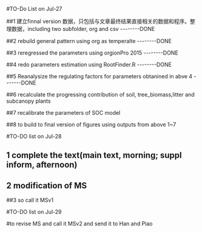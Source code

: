 #TO-Do List on Jul-27

##1 建立finnal version 数据，只包括与文章最终结果直接相关的数据和程序。整理数据，including two subfolder, org and csv --------DONE

##2 rebuild general pattern using org as temperalte --------DONE

##3 reregressed the parameters using orgionPro 2015 --------DONE

##4 redo parameters estimation using RootFinder.R --------DONE

##5 Reanalysize the regulating factors for parameters obtanined in abve 4 -------DONE 

##6 recalculate the progressing contribution of soil, tree_biomass,litter and subcanopy plants

##7 recalibrate the parameters of SOC model

##8 to build to final version of figures using outputs from above 1~7

#TO-DO list on Jul-28

## 1 complete the text(main text, morning; suppl inform, afternoon)
## 2 modification of MS

##3 so call it MSv1

#TO-DO list on Jul-29

#to revise MS and call it MSv2 and send it to Han and Piao
